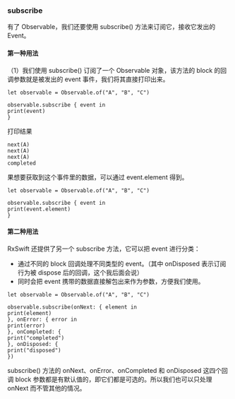 ### subscribe

有了 Observable，我们还要使用 subscribe() 方法来订阅它，接收它发出的 Event。 

#### 第一种用法

（1）我们使用 subscribe() 订阅了一个 Observable 对象，该方法的 block 的回调参数就是被发出的 event 事件，我们将其直接打印出来。
 ```
 let observable = Observable.of("A", "B", "C")
 
 observable.subscribe { event in
 print(event)
 }
```
打印结果
```
next(A)
next(A)
next(A)
completed
```

果想要获取到这个事件里的数据，可以通过 event.element 得到。

```
let observable = Observable.of("A", "B", "C")

observable.subscribe { event in
print(event.element)
}
```

#### 第二种用法
RxSwift 还提供了另一个 subscribe 方法，它可以把 event 进行分类：

- 通过不同的 block 回调处理不同类型的 event。（其中 onDisposed 表示订阅行为被 dispose 后的回调，这个我后面会说）
- 同时会把 event 携带的数据直接解包出来作为参数，方便我们使用。

```
let observable = Observable.of("A", "B", "C")

observable.subscribe(onNext: { element in
print(element)
}, onError: { error in
print(error)
}, onCompleted: {
print("completed")
}, onDisposed: {
print("disposed")
})
```


subscribe() 方法的 onNext、onError、onCompleted 和 onDisposed 这四个回调 block 参数都是有默认值的，即它们都是可选的。所以我们也可以只处理 onNext 而不管其他的情况。
 




















